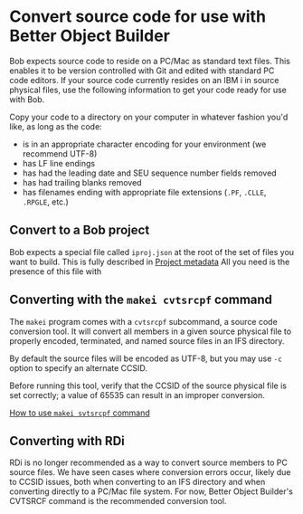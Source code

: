# Convert source code for use with Better Object Builder

Bob expects source code to reside on a PC/Mac as standard text files.  This enables it to be version controlled with Git and edited with standard PC code editors.  If your source code currently resides on an IBM i in source physical files, use the following information to get your code ready for use with Bob.

Copy your code to a directory on your computer in whatever fashion you'd like, as long as the code:

* is in an appropriate character encoding for your environment (we recommend UTF-8)
* has LF line endings
* has had the leading date and SEU sequence number fields removed
* has had trailing blanks removed
* has filenames ending with appropriate file extensions (`.PF`, `.CLLE`, `.RPGLE`, etc.)

## Convert to a Bob project
Bob expects a special file called `iproj.json` at the root of the set of files you want to build.  This is fully described in [Project metadata](project-metadata)
All you need is the presence of this file with 
## Converting with the `makei cvtsrcpf` command

The `makei` program comes with a `cvtsrcpf` subcommand, a source code conversion tool. It will convert all members in a given source physical file to properly encoded, terminated, and named source files in an IFS directory.

By default the source files will be encoded as UTF-8, but you may use `-c` option to specify an alternate CCSID.

Before running this tool, verify that the CCSID of the source physical file is set correctly; a value of 65535 can result in an improper conversion.

[How to use `makei svtsrcpf` command](cli/makei?id=cvtsrcpf)

## Converting with RDi

RDi is no longer recommended as a way to convert source members to PC source files. We have seen cases where conversion errors occur, likely due to CCSID issues, both when converting to an IFS directory and when converting directly to a PC/Mac file system. For now, Better Object Builder's CVTSRCF command is the recommended conversion tool.